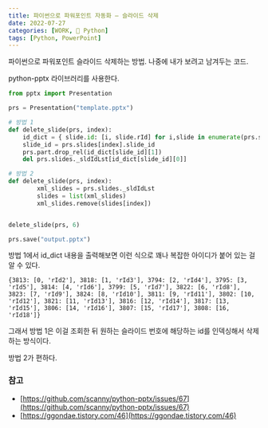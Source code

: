 ```yaml
---
title: 파이썬으로 파워포인트 자동화 – 슬라이드 삭제
date: 2022-07-27
categories: [WORK, 🐍 Python]
tags: [Python, PowerPoint]
---
```


파이썬으로 파워포인트 슬라이드 삭제하는 방법. 나중에 내가 보려고 남겨두는 코드.

python-pptx 라이브러리를 사용한다.

```python
from pptx import Presentation

prs = Presentation("template.pptx")

# 방법 1
def delete_slide(prs, index):
    id_dict = { slide.id: [i, slide.rId] for i,slide in enumerate(prs.slides._sldIdLst) }
    slide_id = prs.slides[index].slide_id
    prs.part.drop_rel(id_dict[slide_id][1])
    del prs.slides._sldIdLst[id_dict[slide_id][0]]

# 방법 2 
def delete_slide(prs, index):
        xml_slides = prs.slides._sldIdLst
        slides = list(xml_slides)
        xml_slides.remove(slides[index])


delete_slide(prs, 6)

prs.save("output.pptx")
```

방법 1에서 id_dict 내용을 출력해보면 이런 식으로 꽤나 복잡한 아이디가 붙어 있는 걸 알 수 있다.

```
{3813: [0, 'rId2'], 3818: [1, 'rId3'], 3794: [2, 'rId4'], 3795: [3, 'rId5'], 3814: [4, 'rId6'], 3799: [5, 'rId7'], 3822: [6, 'rId8'], 3823: [7, 'rId9'], 3824: [8, 'rId10'], 3811: [9, 'rId11'], 3802: [10, 'rId12'], 3821: [11, 'rId13'], 3816: [12, 'rId14'], 3817: [13, 'rId15'], 3806: [14, 'rId16'], 3807: [15, 'rId17'], 3808: [16, 'rId18']}
```

그래서 방법 1은 이걸 조회한 뒤 원하는 슬라이드 번호에 해당하는 id를 인덱싱해서 삭제하는 방식이다.

방법 2가 편하다.

### 참고

- [https://github.com/scanny/python-pptx/issues/67](https://github.com/scanny/python-pptx/issues/67)
- [https://ggondae.tistory.com/46](https://ggondae.tistory.com/46)
